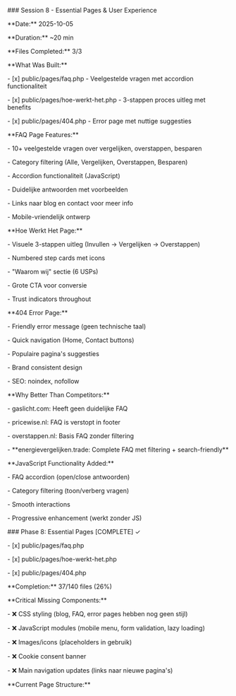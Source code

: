 \### Session 8 - Essential Pages \& User Experience

\*\*Date:\*\* 2025-10-05

\*\*Duration:\*\* ~20 min

\*\*Files Completed:\*\* 3/3



\*\*What Was Built:\*\*

\- \[x] public/pages/faq.php - Veelgestelde vragen met accordion functionaliteit

\- \[x] public/pages/hoe-werkt-het.php - 3-stappen proces uitleg met benefits

\- \[x] public/pages/404.php - Error page met nuttige suggesties



\*\*FAQ Page Features:\*\*

\- 10+ veelgestelde vragen over vergelijken, overstappen, besparen

\- Category filtering (Alle, Vergelijken, Overstappen, Besparen)

\- Accordion functionaliteit (JavaScript)

\- Duidelijke antwoorden met voorbeelden

\- Links naar blog en contact voor meer info

\- Mobile-vriendelijk ontwerp



\*\*Hoe Werkt Het Page:\*\*

\- Visuele 3-stappen uitleg (Invullen → Vergelijken → Overstappen)

\- Numbered step cards met icons

\- "Waarom wij" sectie (6 USPs)

\- Grote CTA voor conversie

\- Trust indicators throughout



\*\*404 Error Page:\*\*

\- Friendly error message (geen technische taal)

\- Quick navigation (Home, Contact buttons)

\- Populaire pagina's suggesties

\- Brand consistent design

\- SEO: noindex, nofollow



\*\*Why Better Than Competitors:\*\*

\- gaslicht.com: Heeft geen duidelijke FAQ

\- pricewise.nl: FAQ is verstopt in footer

\- overstappen.nl: Basis FAQ zonder filtering

\- \*\*energievergelijken.trade: Complete FAQ met filtering + search-friendly\*\*



\*\*JavaScript Functionality Added:\*\*

\- FAQ accordion (open/close antwoorden)

\- Category filtering (toon/verberg vragen)

\- Smooth interactions

\- Progressive enhancement (werkt zonder JS)



\### Phase 8: Essential Pages \[COMPLETE] ✓

\- \[x] public/pages/faq.php

\- \[x] public/pages/hoe-werkt-het.php

\- \[x] public/pages/404.php



\*\*Completion:\*\* 37/140 files (26%)



\*\*Critical Missing Components:\*\*

\- ❌ CSS styling (blog, FAQ, error pages hebben nog geen stijl)

\- ❌ JavaScript modules (mobile menu, form validation, lazy loading)

\- ❌ Images/icons (placeholders in gebruik)

\- ❌ Cookie consent banner

\- ❌ Main navigation updates (links naar nieuwe pagina's)



\*\*Current Page Structure:\*\*


